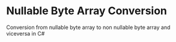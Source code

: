 # Nullable Byte Array Conversion

Conversion from nullable byte array to non nullable byte array and viceversa in C#
